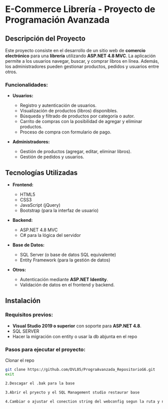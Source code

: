 # E-Commerce Librería - Proyecto de Programación Avanzada

## Descripción del Proyecto

Este proyecto consiste en el desarrollo de un sitio web de **comercio electrónico** para una **librería** utilizando **ASP.NET 4.8 MVC**. La aplicación permite a los usuarios navegar, buscar, y comprar libros en línea. Además, los administradores pueden gestionar productos, pedidos y usuarios entre otros.

### Funcionalidades:

- **Usuarios:**
  - Registro y autenticación de usuarios.
  - Visualización de productos (libros) disponibles.
  - Búsqueda y filtrado de productos por categoría o autor.
  - Carrito de compras con la posibilidad de agregar y eliminar productos.
  - Proceso de compra con formulario de pago.

- **Administradores:**
  - Gestión de productos (agregar, editar, eliminar libros).
  - Gestión de pedidos y usuarios.
  

## Tecnologías Utilizadas

- **Frontend:**
  - HTML5
  - CSS3
  - JavaScript (jQuery)
  - Bootstrap (para la interfaz de usuario)

- **Backend:**
  - ASP.NET 4.8 MVC
  - C# para la lógica del servidor

- **Base de Datos:**
  - SQL Server (o base de datos SQL equivalente)
  - Entity Framework (para la gestión de datos)

- **Otros:**
  - Autenticación mediante **ASP.NET Identity**.
  - Validación de datos en el frontend y backend.

## Instalación

### Requisitos previos:
- **Visual Studio 2019 o superior** con soporte para **ASP.NET 4.8**.
- SQL SERVER
- Hacer la migración con entity o usar la db abjunta en el repo 
  
### Pasos para ejecutar el proyecto:

Clonar el repo

   ```bash
   git clone https://github.com/DVL05/PrograAvanzada_RepositorioG6.git
   exit
   
2.Descagar el .bak para la base 

3.Abrir el pryecto y el SQL Management studio restaurar base 

4.Cambiar o ajustar el conection string del webconfig segun la ruta y nombre del servicio del sql






